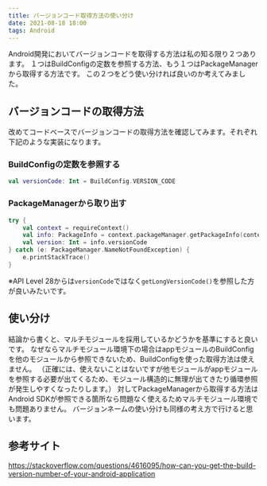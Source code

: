 ```yaml
---
title: バージョンコード取得方法の使い分け
date: 2021-08-18 18:00
tags: Android
---
```


Android開発においてバージョンコードを取得する方法は私の知る限り２つあります。
１つはBuildConfigの定数を参照する方法、もう１つはPackageManagerから取得する方法です。
この２つをどう使い分ければ良いのか考えてみました。

## バージョンコードの取得方法
改めてコードベースでバージョンコードの取得方法を確認してみます。それぞれ下記のような実装になります。

### BuildConfigの定数を参照する
```kotlin
val versionCode: Int = BuildConfig.VERSION_CODE
```

### PackageManagerから取り出す
```kotlin
try {
    val context = requireContext()
    val info: PackageInfo = context.packageManager.getPackageInfo(context.packageName, 0)
    val version: Int = info.versionCode
} catch (e: PackageManager.NameNotFoundException) {
    e.printStackTrace()
}
```
※API Level 28からは`versionCode`ではなく`getLongVersionCode()`を参照した方が良いみたいです。

## 使い分け
結論から書くと、マルチモジュールを採用しているかどうかを基準にすると良いです。
なぜならマルチモジュール環境下の場合はappモジュールのBuildConfigを他のモジュールから参照できないため、BuildConfigを使った取得方法は使えません。
（正確には、使えないことはないですが他モジュールがappモジュールを参照する必要が出てくるため、モジュール構造的に無理が出てきたり循環参照が発生しやすくなったりします。）
対してPackageManagerから取得する方法はAndroid SDKが参照できる箇所なら問題なく使えるためマルチモジュール環境でも問題ありません。
バージョンネームの使い分けも同様の考え方で行けると思います。

## 参考サイト
https://stackoverflow.com/questions/4616095/how-can-you-get-the-build-version-number-of-your-android-application
